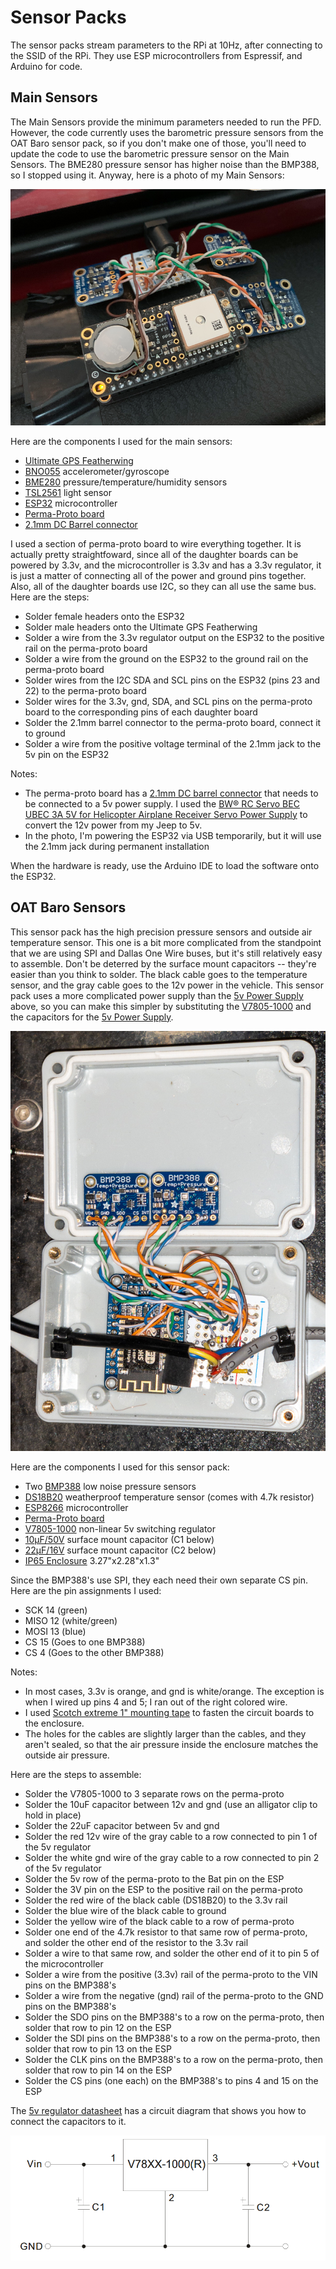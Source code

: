 # Sensor Packs

The sensor packs stream parameters to the RPi at 10Hz, after connecting to the SSID of the RPi.  They use ESP microcontrollers from Espressif, and Arduino for code.  

## Main Sensors

The Main Sensors provide the minimum parameters needed to run the PFD.  However, the code currently uses the barometric pressure sensors from the OAT Baro sensor pack, so if you don't make one of those, you'll need to update the code to use the barometric pressure sensor on the Main Sensors.  The BME280 pressure sensor has higher noise than the BMP388, so I stopped using it.  Anyway, here is a photo of my Main Sensors:

![Main Sensors](../images/IMG_3571.jpg)

Here are the components I used for the main sensors:
* [Ultimate GPS Featherwing][1]
* [BNO055][2] accelerometer/gyroscope
* [BME280][3] pressure/temperature/humidity sensors
* [TSL2561][4] light sensor
* [ESP32][5] microcontroller
* [Perma-Proto board][9]
* [2.1mm DC Barrel connector][11]

I used a section of perma-proto board to wire everything together.  It is actually pretty straightfoward, since all of the daughter boards can be powered by 3.3v, and the microcontroller is 3.3v and has a 3.3v regulator, it is just a matter of connecting all of the power and ground pins together.  Also, all of the daughter boards use I2C, so they can all use the same bus.  Here are the steps:
* Solder female headers onto the ESP32
* Solder male headers onto the Ultimate GPS Featherwing
* Solder a wire from the 3.3v regulator output on the ESP32 to the positive rail on the perma-proto board
* Solder a wire from the ground on the ESP32 to the ground rail on the perma-proto board
* Solder wires from the I2C SDA and SCL pins on the ESP32 (pins 23 and 22) to the perma-proto board
* Solder wires for the 3.3v, gnd, SDA, and SCL pins on the perma-proto board to the corresponding pins of each daughter board
* Solder the 2.1mm barrel connector to the perma-proto board, connect it to ground
* Solder a wire from the positive voltage terminal of the 2.1mm jack to the 5v pin on the ESP32

Notes:
* The perma-proto board has a [2.1mm DC barrel connector][11] that needs to be connected to a 5v power supply.  I used the [BW® RC Servo BEC UBEC 3A 5V for Helicopter Airplane Receiver Servo Power Supply][10] to convert the 12v power from my Jeep to 5v.
* In the photo, I'm powering the ESP32 via USB temporarily, but it will use the 2.1mm jack during permanent installation

When the hardware is ready, use the Arduino IDE to load the software onto the ESP32.  

## OAT Baro Sensors

This sensor pack has the high precision pressure sensors and outside air temperature sensor.  This one is a bit more complicated from the standpoint that we are using SPI and Dallas One Wire buses, but it's still relatively easy to assemble. Don't be deterred by the surface mount capacitors -- they're easier than you think to solder.  The black cable goes to the temperature sensor, and the gray cable goes to the 12v power in the vehicle.  This sensor pack uses a more complicated power supply than the [5v Power Supply][10] above, so you can make this simpler by substituting the [V7805-1000][13] and the capacitors for the [5v Power Supply][10].

![OAT Baro Sensors](../images/IMG_3610.jpg)

Here are the components I used for this sensor pack:
* Two [BMP388][6] low noise pressure sensors
* [DS18B20][7] weatherproof temperature sensor (comes with 4.7k resistor)
* [ESP8266][8] microcontroller
* [Perma-Proto board][9]
* [V7805-1000][13] non-linear 5v switching regulator
* [10μF/50V][14] surface mount capacitor (C1 below)
* [22μF/16V][15] surface mount capacitor (C2 below)
* [IP65 Enclosure][12] 3.27"x2.28"x1.3"

Since the BMP388's use SPI, they each need their own separate CS pin.  Here are the pin assignments I used:
* SCK 14 (green)
* MISO 12 (white/green)
* MOSI 13 (blue)
* CS 15 (Goes to one BMP388)
* CS 4 (Goes to the other BMP388)

Notes:
* In most cases, 3.3v is orange, and gnd is white/orange.  The exception is when I wired up pins 4 and 5; I ran out of the right colored wire.  
* I used [Scotch extreme 1" mounting tape][17] to fasten the circuit boards to the enclosure.  
* The holes for the cables are slightly larger than the cables, and they aren't sealed, so that the air pressure inside the enclosure matches the outside air pressure.

Here are the steps to assemble:
* Solder the V7805-1000 to 3 separate rows on the perma-proto
* Solder the 10uF capacitor between 12v and gnd (use an alligator clip to hold in place)
* Solder the 22uF capacitor between 5v and gnd
* Solder the red 12v wire of the gray cable to a row connected to pin 1 of the 5v regulator
* Solder the white gnd wire of the gray cable to a row connected to pin 2 of the 5v regulator
* Solder the 5v row of the perma-proto to the Bat pin on the ESP
* Solder the 3V pin on the ESP to the positive rail on the perma-proto
* Solder the red wire of the black cable (DS18B20) to the 3.3v rail
* Solder the blue wire of the black cable to ground
* Solder the yellow wire of the black cable to a row of perma-proto
* Solder one end of the 4.7k resistor to that same row of perma-proto, and solder the other end of the resistor to the 3.3v rail
* Solder a wire to that same row, and solder the other end of it to pin 5 of the microcontroller
* Solder a wire from the positive (3.3v) rail of the perma-proto to the VIN pins on the BMP388's
* Solder a wire from the negative (gnd) rail of the perma-proto to the GND pins on the BMP388's
* Solder the SDO pins on the BMP388's to a row on the perma-proto, then solder that row to pin 12 on the ESP
* Solder the SDI pins on the BMP388's to a row on the perma-proto, then solder that row to pin 13 on the ESP
* Solder the CLK pins on the BMP388's to a row on the perma-proto, then solder that row to pin 14 on the ESP
* Solder the CS pins (one each) on the BMP388's to pins 4 and 15 on the ESP

The [5v regulator datasheet][16] has a circuit diagram that shows you how to connect the capacitors to it.

![5v Regulator Circuit](../images/5vRegulatorCircuit.png)


[1]: https://www.adafruit.com/product/3133 "Ultimate GPS FeatherWing"
[2]: https://www.adafruit.com/product/2472 "BNO055"
[3]: https://www.adafruit.com/product/2652 "BME280"
[4]: https://www.adafruit.com/product/439 "TSL2561"
[5]: https://www.adafruit.com/product/3405 "ESP32 Feather"
[6]: https://www.adafruit.com/product/3966 "BMP388"
[7]: https://www.adafruit.com/product/381 "DS18B20"
[8]: https://www.adafruit.com/product/2471 "ESP8266"
[9]: https://www.adafruit.com/product/571 "Perma-Proto Board"
[10]: https://amazon.com/gp/product/B00VI0L94C "5v Power Supply"
[11]: https://www.adafruit.com/product/373 "2.1mm DC Barrel"
[12]: https://www.amazon.com/gp/product/B07NST3Y31 "Enclosure"
[13]: https://www.digikey.com/product-detail/en/cui-inc/V7805-1000/102-1715-ND/1828608 "V7805-1000"
[14]: https://www.digikey.com/product-detail/en/murata-electronics/GRM21BR61H106ME43L/490-18664-1-ND/10326329 "10uF Cap"
[15]: https://www.digikey.com/product-detail/en/murata-electronics/GRM21BC81C226ME44L/490-9956-1-ND/5026425 "22uF Cap"
[16]: https://www.cui.com/product/resource/v78xx-1000.pdf "5v regulator datasheet"
[17]: https://www.amazon.com/gp/product/B009NP1JQC "Scotch Mounting Tape"
